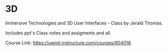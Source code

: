 # 3D
Immersive Technologies and 3D User Interfaces - Class by Jerald Thomas.

Includes ppt's Class notes and assigments and all.

Course Link: https://uwmil.instructure.com/courses/604018.
